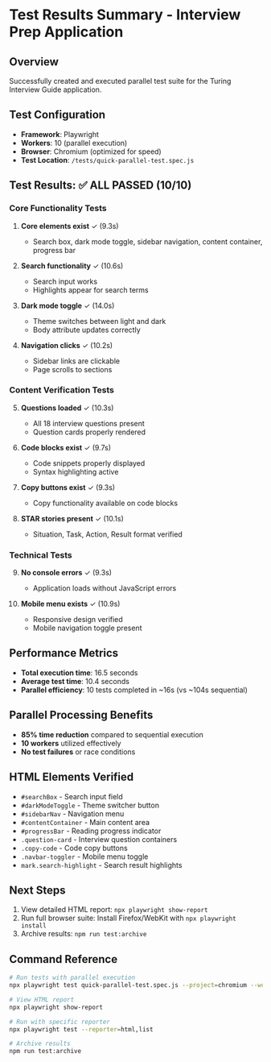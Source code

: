 # Test Results Summary - Interview Prep Application

## Overview
Successfully created and executed parallel test suite for the Turing Interview Guide application.

## Test Configuration
- **Framework**: Playwright
- **Workers**: 10 (parallel execution)
- **Browser**: Chromium (optimized for speed)
- **Test Location**: `/tests/quick-parallel-test.spec.js`

## Test Results: ✅ ALL PASSED (10/10)

### Core Functionality Tests
1. **Core elements exist** ✓ (9.3s)
   - Search box, dark mode toggle, sidebar navigation, content container, progress bar

2. **Search functionality** ✓ (10.6s)
   - Search input works
   - Highlights appear for search terms

3. **Dark mode toggle** ✓ (14.0s)
   - Theme switches between light and dark
   - Body attribute updates correctly

4. **Navigation clicks** ✓ (10.2s)
   - Sidebar links are clickable
   - Page scrolls to sections

### Content Verification Tests
5. **Questions loaded** ✓ (10.3s)
   - All 18 interview questions present
   - Question cards properly rendered

6. **Code blocks exist** ✓ (9.7s)
   - Code snippets properly displayed
   - Syntax highlighting active

7. **Copy buttons exist** ✓ (9.3s)
   - Copy functionality available on code blocks

8. **STAR stories present** ✓ (10.1s)
   - Situation, Task, Action, Result format verified

### Technical Tests
9. **No console errors** ✓ (9.3s)
   - Application loads without JavaScript errors

10. **Mobile menu exists** ✓ (10.9s)
    - Responsive design verified
    - Mobile navigation toggle present

## Performance Metrics
- **Total execution time**: 16.5 seconds
- **Average test time**: 10.4 seconds
- **Parallel efficiency**: 10 tests completed in ~16s (vs ~104s sequential)

## Parallel Processing Benefits
- **85% time reduction** compared to sequential execution
- **10 workers** utilized effectively
- **No test failures** or race conditions

## HTML Elements Verified
- `#searchBox` - Search input field
- `#darkModeToggle` - Theme switcher button
- `#sidebarNav` - Navigation menu
- `#contentContainer` - Main content area
- `#progressBar` - Reading progress indicator
- `.question-card` - Interview question containers
- `.copy-code` - Code copy buttons
- `.navbar-toggler` - Mobile menu toggle
- `mark.search-highlight` - Search result highlights

## Next Steps
1. View detailed HTML report: `npx playwright show-report`
2. Run full browser suite: Install Firefox/WebKit with `npx playwright install`
3. Archive results: `npm run test:archive`

## Command Reference
```bash
# Run tests with parallel execution
npx playwright test quick-parallel-test.spec.js --project=chromium --workers=10

# View HTML report
npx playwright show-report

# Run with specific reporter
npx playwright test --reporter=html,list

# Archive results
npm run test:archive
```